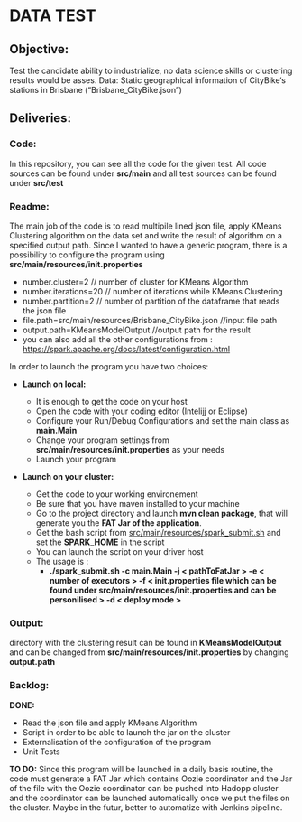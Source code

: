 # DATA TEST

## Objective: 
Test the candidate ability to industrialize, no data science skills or clustering results would be asses.
Data: Static geographical information of CityBike‘s stations in Brisbane (“Brisbane_CityBike.json”)

## Deliveries:

### Code:
In this repository, you can see all the code for the given test. 
All code sources can be found under **src/main** and all test sources can be found under **src/test**
### Readme:

The main job of the code is to read multipile lined json file, apply KMeans Clustering algorithm on the data set and write the result of algorithm on a specified output path. 
Since I wanted to have a generic program, there is a possibility to configure the program using **src/main/resources/init.properties**
- number.cluster=2  // number of cluster for KMeans Algorithm
- number.iterations=20  // number of iterations while KMeans Clustering
- number.partition=2  // number of partition of the dataframe that reads the json file
- file.path=src/main/resources/Brisbane_CityBike.json  //input file path
- output.path=KMeansModelOutput //output path for the result
- you can also add all the other configurations from : https://spark.apache.org/docs/latest/configuration.html

 In order to launch the program you have two choices: 
 

 - **Launch on local:**  
	 - It is enough to get the code on your host 
	 - Open the code with your coding editor (Intelijj or Eclipse)
	 - Configure your Run/Debug Configurations  and set the main class as **main.Main**
	 - Change your program settings from **src/main/resources/init.properties** as your needs
	 - 	Launch your program
	 
 - **Launch on your cluster:** 
	 - Get the code to your working environement
	 - Be sure that you have maven installed to your machine
	 - Go to the project directory and launch **mvn clean package**, that will generate you the **FAT Jar of the application**.
	 - Get the bash script from [src/main/resources/spark_submit.sh](https://github.com/mathieuozer/spark_test/blob/master/src/main/resources/spark_submit.sh "spark_submit.sh") and set the **SPARK_HOME** in the script
	 - You can launch the script on your driver host
	 - The usage is : 
		 - **./spark_submit.sh -c main.Main -j < pathToFatJar > -e < number of executors > -f < init.properties file which can be found under src/main/resources/init.properties and can be personilised > -d < deploy mode >** 
	 
### Output:
 directory with the clustering result can be found in **KMeansModelOutput** and can be changed from **src/main/resources/init.properties** by changing **output.path**

### Backlog:
**DONE:** 
- Read the json file and apply KMeans Algorithm
- Script in order to be able to launch the jar on the cluster
- Externalisation of the configuration of the program
- Unit Tests

 **TO DO:** 
 Since this program will be launched in a daily basis routine, the code must generate a FAT Jar which contains Oozie coordinator and the Jar of the file with the Oozie coordinator can be pushed into Hadopp cluster and the coordinator can be launched automatically once we put the files on the cluster. Maybe in the futur, better to automatize with Jenkins pipeline. 
